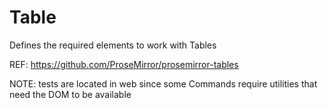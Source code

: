 # Table

Defines the required elements to work with Tables

REF: https://github.com/ProseMirror/prosemirror-tables

NOTE: tests are located in web since some Commands require utilities
that need the DOM to be available